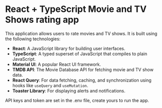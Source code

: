 # React + TypeScript Movie and TV Shows rating app

This application allows users to rate movies and TV shows. It is built using the following technologies:

- **React**: A JavaScript library for building user interfaces.
- **TypeScript**: A typed superset of JavaScript that compiles to plain JavaScript.
- **Material UI**: A popular React UI framework.
- **TMDB API**: The Movie Database API for fetching movie and TV show data.
- **React Query**: For data fetching, caching, and synchronization using hooks like `useQuery` and `useMutation`.
- **Toaster Library**: For displaying alerts and notifications.

API keys and token are set in the .env file, create yours to run the app.